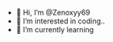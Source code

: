 - 👋 Hi, I’m @Zenoxyy69
- 👀 I’m interested in coding..
- 🌱 I’m currently learning 
<!---
Zenoxyy69/Zenoxyy69 is a ✨ special ✨ repository because its `README.md` (this file) appears on your GitHub profile.
You can click the Preview link to take a look at your changes.
--->
